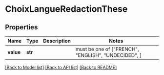 # ChoixLangueRedactionThese


## Properties
Name | Type | Description | Notes
------------ | ------------- | ------------- | -------------
**value** | **str** |  |  must be one of ["FRENCH", "ENGLISH", "UNDECIDED", ]

[[Back to Model list]](../README.md#documentation-for-models) [[Back to API list]](../README.md#documentation-for-api-endpoints) [[Back to README]](../README.md)


